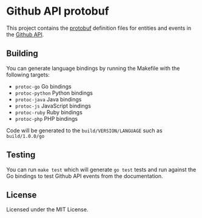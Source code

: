 # Github API protobuf

This project contains the [protobuf](https://github.com/google/protobuf) definition files for entities and events in the [Github API](https://developer.github.com/).

## Building

You can generate language bindings by running the Makefile with the following targets:

- `protoc-go` Go bindings
- `protoc-python` Python bindings
- `protoc-java` Java bindings
- `protoc-js` JavaScript bindings
- `protoc-ruby` Ruby bindings
- `protoc-php` PHP bindings

Code will be generated to the `build/VERSION/LANGUAGE` such as `build/1.0.0/go`

## Testing

You can run `make test` which will generate `go test` tests and run against the Go bindings to test Github API events from the documentation.

## License

Licensed under the MIT License.

